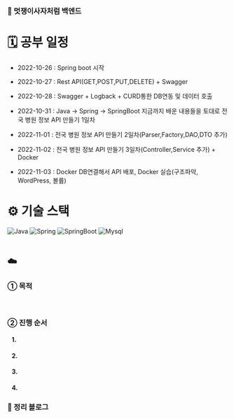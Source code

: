 ### 🦁 멋쟁이사자처럼 백엔드

# 🗓 공부 일정
- 2022-10-26 : Spring boot 시작<br>

- 2022-10-27 : Rest API(GET,POST,PUT,DELETE) + Swagger

- 2022-10-28 : Swagger + Logback + CURD통한 DB연동 및 데이터 호출

- 2022-10-31 : Java -> Spring -> SpringBoot 지금까지 배운 내용들을 토대로 전국 병원 정보 API 만들기 1일차

- 2022-11-01 : 전국 병원 정보 API 만들기 2일차(Parser,Factory,DAO,DTO 추가)

- 2022-11-02 : 전국 병원 정보 API 만들기 3일차(Controller,Service 추가) + Docker

- 2022-11-03 : Docker DB연결해서 API 배포, Docker 실습(구조파악, WordPress, 볼륨)

# ⚙️ 기술 스택
<div>
  <img alt="Java" src ="https://img.shields.io/badge/Java-007396.svg?&style=for-the-badge&logo=Java&logoColor=white"/>
  <img alt="Spring" src ="https://img.shields.io/badge/Spring-6DB33F.svg?&style=for-the-badge&logo=Spring&logoColor=white"/>
    <img alt="SpringBoot" src ="https://img.shields.io/badge/SpringBoot-6DB33F.svg?&style=for-the-badge&logo=SpringBoot&logoColor=white"/>
  <img alt="Mysql" src ="https://img.shields.io/badge/Mysql-4479A1.svg?&style=for-the-badge&logo=Mysql&logoColor=white"/>
</div>

<br />

## ☁️ 
### ➀ 목적
#### &nbsp;&nbsp; 

### ➁ 진행 순서
#### &nbsp;&nbsp; 1. 
#### &nbsp;&nbsp; 2. 
#### &nbsp;&nbsp; 3. 
#### &nbsp;&nbsp; 4. 

### 📗 정리 블로그




